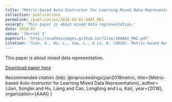 ```yaml
---
title: "Metric-based Auto-Instructor for Learning Mixed Data Representation"
collection: publications
permalink: /publication/2018-02-01-AAAI_MAI
excerpt: 'This paper is about mixed data representation.'
date: 2018-02
venue: 'Journal 1'
paperurl: 'http://academicpages.github.io/files/18AAAI_MAI.pdf'
citation: 'Jian, S., Hu, L., Cao, L., & Lu, K. (2018). Metric-based Auto-Instructor for Learning Mixed Data Representation. AAAI.
---
```

This paper is about mixed data representation.

[Download paper here](http://academicpages.github.io/files/18AAAI_MAI.pdf)

Recommended citation (bib):
@inproceedings{jian2018metric,
  title={Metric-based Auto-Instructor for Learning Mixed Data Representation},
  author={Jian, Songlei and Hu, Liang and Cao, Longbing and Lu, Kai},
  year={2018},
  organization={AAAI}
}